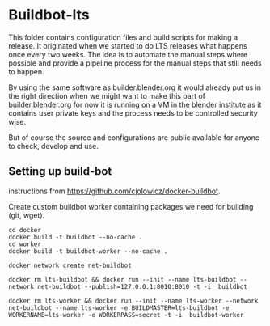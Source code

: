Buildbot-lts
============

This folder contains configuration files and build scripts for making a release.
It originated when we started to do LTS releases what happens once every two
weeks. The idea is to automate the manual steps where possible and provide a
pipeline process for the manual steps that still needs to happen.

By using the same software as builder.blender.org it would already put us in
the right direction when we might want to make this part of builder.blender.org
for now it is running on a VM in the blender institute as it contains user
private keys and the process needs to be controlled security wise.

But of course the source and configurations are public available for anyone to 
check, develop and use.

Setting up build-bot
--------------------

instructions from https://github.com/cjolowicz/docker-buildbot.

Create custom buildbot worker containing packages we need for building (git, wget).

    cd docker
    docker build -t buildbot --no-cache .
    cd worker
    docker build -t buildbot-worker --no-cache .

    docker network create net-buildbot

    docker rm lts-buildbot && docker run --init --name lts-buildbot --network net-buildbot --publish=127.0.0.1:8010:8010 -t -i  buildbot

    docker rm lts-worker && docker run --init --name lts-worker --network net-buildbot --name lts-worker -e BUILDMASTER=lts-buildbot -e WORKERNAME=lts-worker -e WORKERPASS=secret -t -i  buildbot-worker

